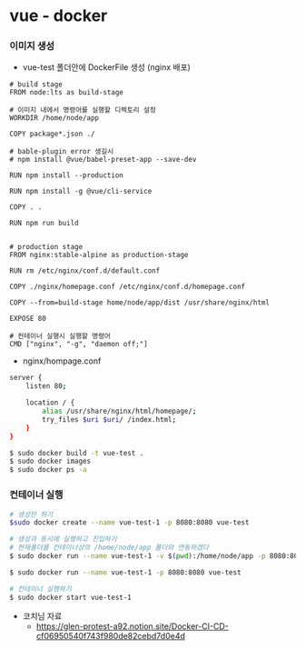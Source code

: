 # vue - docker



### 이미지 생성

- vue-test 폴더안에 DockerFile 생성 (nginx 배포)

``` 녀애 bash
# build stage
FROM node:lts as build-stage

# 이미지 내에서 명령어를 실행할 디렉토리 설정
WORKDIR /home/node/app

COPY package*.json ./

# bable-plugin error 생길시
# npm install @vue/babel-preset-app --save-dev

RUN npm install --production

RUN npm install -g @vue/cli-service

COPY . .

RUN npm run build


# production stage
FROM nginx:stable-alpine as production-stage

RUN rm /etc/nginx/conf.d/default.conf

COPY ./nginx/homepage.conf /etc/nginx/conf.d/homepage.conf

COPY --from=build-stage home/node/app/dist /usr/share/nginx/html

EXPOSE 80

# 컨테이너 실행시 실행할 명령어
CMD ["nginx", "-g", "daemon off;"]

```

- nginx/hompage.conf

```bash
server {
	listen 80;

	location / {
		alias /usr/share/nginx/html/homepage/;
		try_files $uri $uri/ /index.html;
	}
}
```



```bash
$ sudo docker build -t vue-test .
$ sudo docker images
$ sudo docker ps -a
```



### 컨테이너 실행

```bash
# 생성만 하기
$sudo docker create --name vue-test-1 -p 8080:8080 vue-test
```

```bash
# 생성과 동시에 실행하고 진입하기
# 현재폴더를 컨테이너상의 /home/node/app 폴더와 연동하겠다
$ sudo docker run --name vue-test-1 -v $(pwd):/home/node/app -p 8080:8080 vue-test
```

```bash
$ sudo docker run --name vue-test-1 -p 8080:8080 vue-test
```

```bash
# 컨테이너 실행하기
$ sudo docker start vue-test-1
```



- 코치님 자료
  - https://glen-protest-a92.notion.site/Docker-CI-CD-cf06950540f743f980de82cebd7d0e4d
